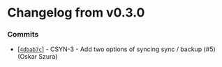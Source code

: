 # Changelog from v0.3.0
### Commits
* [[`4dbab7c`](https://github.com/smart-evolution/csync/commit/4dbab7c30de1985bd9709a56823d04480903abd5)] - CSYN-3 - Add two options of syncing sync / backup (#5) (Oskar Szura)